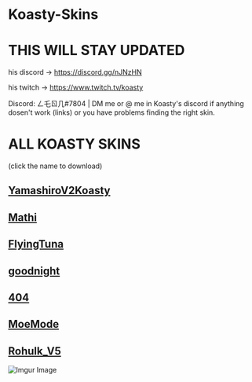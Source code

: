 # Koasty-Skins

# THIS WILL STAY UPDATED

his discord -> https://discord.gg/nJNzHN

his twitch -> https://www.twitch.tv/koasty 

Discord: ㄥ乇ㄖ几#7804 | DM me or @ me in Koasty's discord if anything dosen't work (links) or you have problems finding the right skin.
# ALL KOASTY SKINS
(click the name to download)
## [YamashiroV2Koasty](https://cdn.discordapp.com/attachments/633473018353680449/691489138595201084/YamashiroV2Koasty.osk)

## [Mathi](https://cdn.discordapp.com/attachments/633473018353680449/691489118496227358/Mathi.osk)

## [FlyingTuna](https://cdn.discordapp.com/attachments/633473018353680449/691489112540184586/FlyingTuna.osk)

## [goodnight](https://cdn.discordapp.com/attachments/633473018353680449/691489108085964850/goodnight.osk)

## [404](https://cdn.discordapp.com/attachments/633473018353680449/691489058576269312/404.osk)

## [MoeMode](https://cdn.discordapp.com/attachments/633473018353680449/691489046261661727/MoeMode.osk)

## [Rohulk_V5](https://cdn.discordapp.com/attachments/633473018353680449/691488995707715614/Rohulk_V5.osk)
![Imgur Image](https://osu.ppy.sh/ss/14652015/9997)
